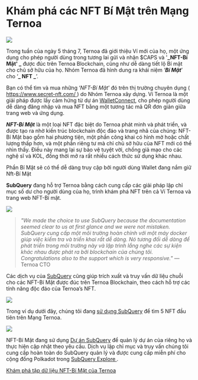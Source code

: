 # Khám phá các NFT Bí Mật trên Mạng Ternoa

![](https://miro.medium.com/max/1200/0*s1fSGGelS-HVJNBm)

Trong tuần của ngày 5 tháng 7, Ternoa đã giới thiệu Ví mới của họ, một ứng dụng cho phép người dùng trong tương lai gửi và nhận $CAPS và '**_NFT-Bí Mật' _** được đúc trên Ternoa Blockchain, cũng như dễ dàng tiết lộ Bí mật cho chủ sở hữu của họ. Nhóm Ternoa đã hình dung ra khái niệm ‘**_Bí Mật_**’ cho ‘**_ NFT _**’.

Bạn có thể tìm và mua những ‘_NFT-Bí Mật_’ đó trên thị trường chuyên dụng ([ https://www.secret-nft.com/ ](https://www.secret-nft.com/)) do Nhóm Ternoa xây dựng. Ví Ternoa là một giải pháp được lấy cảm hứng từ dự án [WalletConnect](https://walletconnect.org/), cho phép người dùng dễ dàng đăng nhập và mua NFT bằng một tương tác mã QR đơn giản giữa trang web và ứng dụng.

**_NFT-Bí Mật_** là một loại NFT đặc biệt do Ternoa phát minh và phát triển, và được tạo ra nhờ kiến ​​trúc blockchain độc đáo và trang nhã của chúng: NFT-Bí Mật bao gồm hai phương tiện, một phần công khai có hình mờ hoặc chất lượng thấp hơn, và một phần riêng tư mà chỉ chủ sở hữu của NFT mới có thể nhìn thấy. Điều này mang lại sự bảo vệ tuyệt vời, chống giả mạo cho các nghệ sĩ và KOL, đồng thời mở ra rất nhiều cách thức sử dụng khác nhau.

Phần Bí Mật sẽ có thể dễ dàng truy cập bởi người dùng Wallet đang nắm giữ Nft-Bí Mật

**SubQuery** đang hỗ trợ Ternoa bằng cách cung cấp các giải pháp lập chỉ mục số dư cho người dùng của họ, trình khám phá NFT trên cả Ví Ternoa và trang web NFT-Bí mật.

![](https://miro.medium.com/max/1400/0*gquKRKBgiyAAxRFZ)

> _"We made the choice to use SubQuery because the documentation seemed clear to us at first glance and we were not mistaken. SubQuery cung cấp một môi trường hoàn chỉnh với một máy docker giúp việc kiểm tra và triển khai rất dễ dàng. Nó tương đối dễ dàng để phát triển trong môi trường này và lập trình lắng nghe các sự kiện khác nhau được phát ra bởi blockchain của chúng tôi. Congratulations also to the support which is very responsive."_ — Ternoa CTO

Các dịch vụ của [SubQuery](https://subquery.network/) cũng giúp trích xuất và truy vấn dữ liệu chuỗi cho các NFT-Bí Mật được đúc trên Ternoa Blockchain, theo cách hỗ trợ các tính năng độc đáo của Ternoa’s NFT.

![](https://miro.medium.com/max/1400/0*CA7lfxmZxHCKhzWw)

Trong ví dụ dưới đây, chúng tôi đang [sử dụng SubQuery](https://explorer.subquery.network/subquery/capsule-corp-ternoa/indexer) để tìm 5 NFT đầu tiên trên Mạng Ternoa.

![](https://miro.medium.com/max/1400/0*YaQGpb3xUn7BUESx)

NFT-Bí Mật đang sử dụng [Dự án SubQuery](https://project.subquery.network/) để quản lý dự án của riêng họ và thực hiện cập nhật theo yêu cầu. Dịch vụ lập chỉ mục và truy vấn chúng tôi cung cấp hoàn toàn do SubQuery quản lý và được cung cấp miễn phí cho cộng đồng Polkadot trong [SubQuery Explore ](https://explorer.subquery.network/).

[Khám phá tập dữ liệu NFT-Bí Mật của Ternoa](https://explorer.subquery.network/subquery/capsule-corp-ternoa/indexer)
